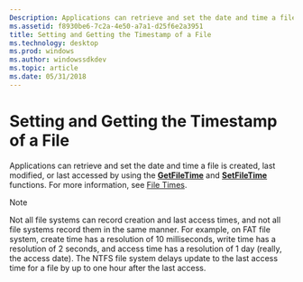 ```yaml
---
Description: Applications can retrieve and set the date and time a file is created, last modified, or last accessed by using the GetFileTime and SetFileTime functions.
ms.assetid: f8930be6-7c2a-4e50-a7a1-d25f6e2a3951
title: Setting and Getting the Timestamp of a File
ms.technology: desktop
ms.prod: windows
ms.author: windowssdkdev
ms.topic: article
ms.date: 05/31/2018
---
```


# Setting and Getting the Timestamp of a File

Applications can retrieve and set the date and time a file is created, last modified, or last accessed by using the [**GetFileTime**](https://msdn.microsoft.com/library/windows/desktop/ms724320) and [**SetFileTime**](https://msdn.microsoft.com/library/windows/desktop/ms724933) functions. For more information, see [File Times](https://msdn.microsoft.com/library/windows/desktop/ms724290).

> [!Note]  
> Not all file systems can record creation and last access times, and not all file systems record them in the same manner. For example, on FAT file system, create time has a resolution of 10 milliseconds, write time has a resolution of 2 seconds, and access time has a resolution of 1 day (really, the access date). The NTFS file system delays update to the last access time for a file by up to one hour after the last access.

 

 

 



